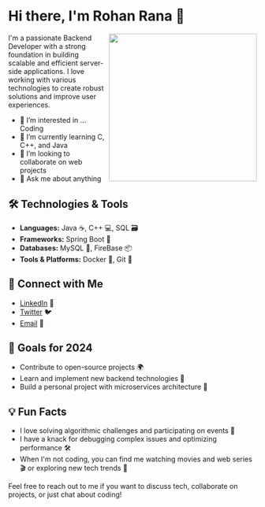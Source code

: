 

# Hi there, I'm Rohan Rana 👋

<img align="right" src="https://img.freepik.com/free-photo/lifestyle-scene-anime-style-with-person-doing-daily-tasks_23-2151002609.jpg?t=st=1721573653~exp=1721577253~hmac=da990b842d2cee32fe3f05a7036422067e6d41694d72af91cc5770ba73335cb7&w=1060" width="300"/>
<p >
   <div>  I'm a passionate Backend Developer with a strong foundation in building scalable and efficient server-side applications. I love working with various technologies to create robust solutions and improve user experiences.</div>
 
</p>


- 👀 I’m interested in ... Coding 
- 🌱 I’m currently learning C, C++, and Java
- 👯 I’m looking to collaborate on web projects
- 💬 Ask me about anything 

 

## 🛠️ Technologies & Tools

- **Languages:**  Java ☕, C++ 💻, SQL 🗃️
- **Frameworks:** Spring Boot 🚀
- **Databases:** MySQL 💾, FireBase 📦
- **Tools & Platforms:** Docker 🐋, Git 🦄





## 💬 Connect with Me

- [LinkedIn]([https://www.linkedin.com/in/your-profile](https://www.linkedin.com/in/rohan-rana-228a2b227/)) 🔗
- [Twitter](https://twitter.com/your-twitter) 🐦
- [Email](mailto:rohan.rana.7351@gmail.com) 📧

## 🎯 Goals for 2024

- Contribute to open-source projects 🌍
- Learn and implement new backend technologies 🧠
- Build a personal project with microservices architecture 🔧


## 💡 Fun Facts

- I love solving algorithmic challenges and participating on events 🎉
- I have a knack for debugging complex issues and optimizing performance 🛠️
- When I'm not coding, you can find me watching movies and web series 🎬 or exploring new tech trends 🌟



Feel free to reach out to me if you want to discuss tech, collaborate on projects, or just chat about coding!

